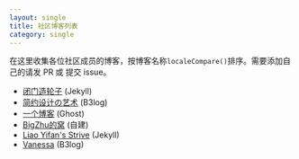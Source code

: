 ```yaml
---
layout: single
title: 社区博客列表
category: single
---
```


在这里收集各位社区成员的博客，按博客名称`localeCompare()`排序。需要添加自己的请发 PR 或 提交 issue。

* [闭门造轮子](http://yanjunyi.com/blog/) (Jekyll)
* [简约设计の艺术](http://88250.b3log.org/) (B3log)
* [一个博客](http://zhangrgk.ninja/) (Ghost)
* [BigZhu的窝](http://bigzhu.org/) (自建)
* [Liao Yifan's Strive](http://saintdan.github.io/) (Jekyll)
* [Vanessa](http://vanessa.b3log.org/) (B3log)

